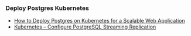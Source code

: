 ### Deploy Postgres Kubernetes
- [How to Deploy Postgres on Kubernetes for a Scalable Web Application](https://kodekloud.com/blog/deploy-postgresql-kubernetes)
- [Kubernetes – Configure PostgreSQL Streaming Replication](https://integralzone.com/kubernetes-configure-postgresql-streaming-replication)

